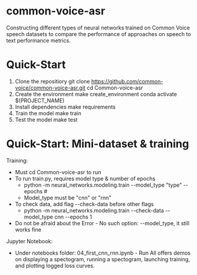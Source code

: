 # common-voice-asr
Constructing different types of neural networks trained on Common Voice speech datasets to compare the performance of approaches on speech to text performance metrics. 

# Quick-Start
1. Clone the repositiory
    git clone https://github.com/common-voice/common-voice-asr.git
    cd Common-voice-asr
2. Create the environment
    make create_environment
    conda activate $(PROJECT_NAME)
3. Install dependencies
    make requirements
4. Train the model
    make train
5. Test the model
    make test

# Quick-Start: Mini-dataset & training
Training:
- Must cd Common-voice-asr to run
- To run train.py, requires model type & number of epochs
    - python -m neural_networks.modeling.train --model_type "type" --epochs #
    - Model_type must be "cnn" or "rnn"
- To check data, add flag --check-data before other flags
    - python -m neural_networks.modeling.train --check-data --model_type cnn --epochs 1
- Do not be afraid about the Error - No such option: --model_type, it still works fine

Jupyter Notebook: 
- Under notebooks folder: 04_first_cnn_rnn.ipynb - Run All offers demos on displaying a spectogram, running a spectogram, launching training, and plotting logged loss curves.

